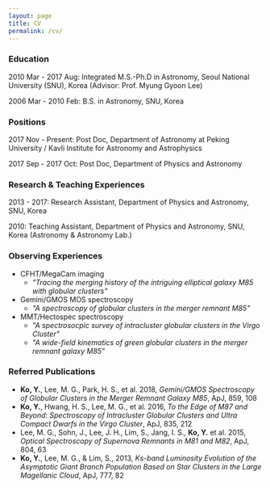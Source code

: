 ```yaml
---
layout: page
title: CV
permalink: /cv/
---
```


### Education
2010 Mar - 2017 Aug: Integrated M.S.-Ph.D in Astronomy, Seoul National University (SNU), Korea (Advisor: Prof. Myung Gyoon Lee)

2006 Mar - 2010 Feb: B.S. in Astronomy, SNU, Korea 

### Positions
2017 Nov - Present: Post Doc, Department of Astronomy at Peking University / Kavli Institute for Astronomy and Astrophysics

2017 Sep - 2017 Oct: Post Doc, Department of Physics and Astronomy

### Research & Teaching Experiences
2013 - 2017: Research Assistant, Department of Physics and Astronomy, SNU, Korea

2010: Teaching Assistant, Department of Physics and Astronomy, SNU, Korea (Astronomy & Astronomy Lab.)

### Observing Experiences
* CFHT/MegaCam imaging
  * _"Tracing the merging history of the intriguing elliptical galaxy M85 with globular clusters"_
* Gemini/GMOS MOS spectroscopy
  * _"A spectroscopy of globular clusters in the merger remnant M85"_
* MMT/Hectospec spectroscopy
  * _"A spectrosocpic survey of intracluster globular clusters in the Virgo Cluster"_
  * _"A wide-field kinematics of green globular clusters in the merger remnant galaxy M85"_
  
### Referred Publications
* __Ko, Y.__, Lee, M. G., Park, H. S., et al. 2018, _Gemini/GMOS Spectroscopy of Globular Clusters in the Merger Remnant Galaxy M85_, ApJ, 859, 108
* __Ko, Y.__, Hwang, H. S., Lee, M. G., et al. 2016, _To the Edge of M87 and Beyond: Spectroscopy of Intracluster Globular Clusters and Ultra Compact Dwarfs in the Virgo Cluster_, ApJ, 835, 212
* Lee, M. G., Sohn, J., Lee, J. H., Lim, S., Jang, I. S., __Ko, Y.__ et al. 2015, _Optical Spectroscopy of Supernova Remnants in M81 and M82_, ApJ, 804, 63
* __Ko, Y.__, Lee, M. G., & Lim, S., 2013, _Ks-band Luminosity Evolution of the Asymptotic Giant Branch Population Based on Star Clusters in the Large Magellanic Cloud_, ApJ, 777, 82
